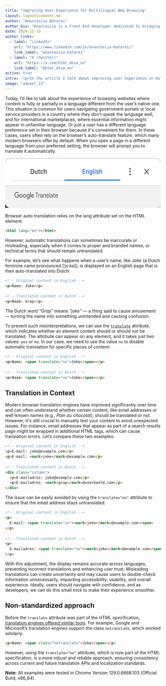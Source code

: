 ```yaml
---
title: "Improving User Experience for Multilingual Web Browsing"
layout: layouts/advent.md
author: "Anastasiia Batarei"
author_bio: "Anastasiia is a Front-End developer dedicated to bridging the gap between Design and Engineering. Passionate about crafting user interfaces and enhancing user experience. Always trying to organize chaos and find systematic solutions. Strong advocate for Accessibility, mentor and specialty coffee lover."
date: 2024-12-13
author_links:
  - label: "LinkedIn"
    url: "https://www.linkedin.com/in/anastasiia-batarei/"
    link_label: "anastasiia-batarei"
  - label: "X (Twitter)"
    url: "https://x.com/html_diva_en"
    link_label: "@html_diva_en"
active: true
intro: '<p>In the article I talk about improving user experience on multilingual websites by using the translate="no" attribute to prevent incorrect translations of names, emails, and technical terms. This simple HTML trick ensures better accessibility and usability for global audiences.</p>'
image: "advent_13"
---
```


Today, I’d like to talk about the experience of browsing websites where content is fully or partially in a language different from the user’s native one. This situation is common for users navigating government portals or local service providers in a country where they don't speak the language well, and for international marketplaces, where essential information might appear in unfamiliar language. Or just a user has a different language preference set in their browser because it's convenient for them. In these cases, users often rely on the browser’s auto-translate feature, which many modern browsers offer by default. When you open a page in a different language from your preferred setting, the browser will prompt you to translate it automatically.

<img src="google-translate-popup.png" width="800" height="161" loading="lazy" alt="Language selection options in Google Translate: Dutch and English.">

Browser auto-translation relies on the lang attribute set on the HTML element:

```html
<html lang="en"></html>
```

However, automatic translations can sometimes be inaccurate or misleading, especially when it comes to proper and branded names, or technical terms that should remain untranslated.

For example, let’s see what happens when a user’s name, like _Joke_ (a Dutch feminine name pronounced [ˈjoːkə]), is displayed on an English page that is then auto-translated into Dutch:

```html
<!-- Original content in English -->
<p>Name: Joke</p>

<!-- Translated content in Dutch -->
<p>Naam: Grap</p>
```

The Dutch word _“Grap”_ means _“joke”_ — a thing said to cause amusement — turning the name into something unintended and causing confusion.

To prevent such misinterpretations, we can use the <code>[translate](https://html.spec.whatwg.org/multipage/dom.html#the-translate-attribute)</code> attribute, which indicates whether an element content should or should not be translated. The attribute can appear on any element, and it takes just two values: `yes` or `no`. In our case, we need to use the value `no` to disable automatic translation for specific pieces of content:

```html
<!-- Original content in English -->
<p>Name: <span translate="no">Joke</span></p>

<!-- Translated content in Dutch -->
<p>Naam: <span translate="no">Joke</span></p>
```

## Translation in Context

Modern browser translation engines have improved significantly over time and can often understand whether certain content, like email addresses or well-known names (e.g., _Pain au chocolat_), should be translated or not. However, it's still crucial to manually test your content to avoid unexpected issues. For instance, email addresses that appear as part of a search results page might be wrapped in additional HTML tags, which can cause translation errors. Let’s compare these two examples:

```html
<!-- Original content in English -->
<p>E-mail: joke@example.com</p>
<p>E-mail: <mark>joke</mark>@example.com</p>

<!-- Translated content in Dutch -->
<div class="column">
  <p>E-mailadres: joke@example.com</p>
  <p>E-mailadres: <mark>grap</mark>@voorbeeld.com</p>
</div>
```

The issue can be easily avoided by using the `translate="no"` attribute to ensure that the email address stays untranslated:

```html
<!-- Original content in English -->
<p>
  E-mail: <span translate="no"><mark>joke</mark>@example.com</span>
</p>

<!-- Translated content in Dutch -->
<p>
  E-mailadres: <span translate="no"><mark>joke</mark>@example.com</span>
</p>
```

With this adjustment, the display remains accurate across languages, preventing incorrect translations and enhancing user trust. Misleading translations can create uncertainty and may cause users to double-check information unnecessarily, impacting accessibility, usability, and overall experience. Ideally, users should navigate with confidence, and as developers, we can do this small trick to make their experience smoother.

## Non-standardized approach

Before the `translate` attribute was part of the HTML specification, [translation engines offered similar tools](https://www.w3.org/International/questions/qa-translate-flag#stickyness). For example, Google and Microsoft’s translation engines support the class `notranslate`</code>, which worked similarly:

```html
<p>Name: <span class="notranslate">Joke</span></p>
```

However, using the `translate="no"` attribute, which is now part of the HTML specification, is a more robust and reliable approach, ensuring consistency across current and future translation APIs and localization standards.

<p class="highlight"><strong>Note:</strong> All examples were tested in Chrome Version 129.0.6668.103 (Official Build, x86_64).</p>
